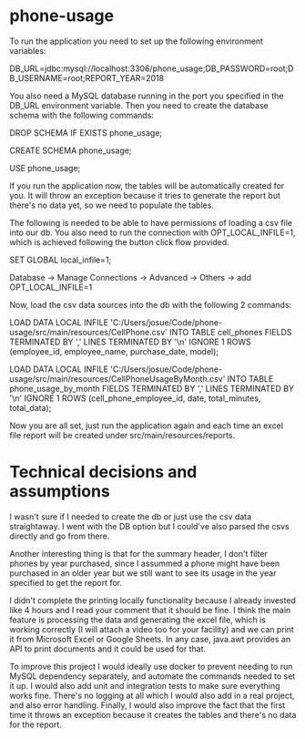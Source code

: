 # phone-usage

To run the application you need to set up the following environment variables:

DB_URL=jdbc:mysql://localhost:3306/phone_usage;DB_PASSWORD=root;DB_USERNAME=root;REPORT_YEAR=2018

You also need a MySQL database running in the port you specified in the DB_URL environment variable.
Then you need to create the database schema with the following commands:

DROP SCHEMA IF EXISTS phone_usage;

CREATE SCHEMA phone_usage;

USE phone_usage;

If you run the application now, the tables will be automatically created for you. It will throw an exception
because it tries to generate the report but there's no data yet, so we need to populate the tables. 

The following is needed to be able to have permissions of loading a csv file into our db. You also need to run the
connection with OPT_LOCAL_INFILE=1, which is achieved following the button click flow provided. 

SET GLOBAL local_infile=1;

Database -> Manage Connections -> Advanced -> Others -> add OPT_LOCAL_INFILE=1

Now, load the csv data sources into the db with the following 2 commands:

LOAD DATA LOCAL INFILE 'C:/Users/josue/Code/phone-usage/src/main/resources/CellPhone.csv'
INTO TABLE cell_phones FIELDS TERMINATED BY ','
LINES TERMINATED BY '\n'
IGNORE 1 ROWS (employee_id, employee_name, purchase_date, model);

LOAD DATA LOCAL INFILE 'C:/Users/josue/Code/phone-usage/src/main/resources/CellPhoneUsageByMonth.csv'
INTO TABLE phone_usage_by_month FIELDS TERMINATED BY ','
LINES TERMINATED BY '\n'
IGNORE 1 ROWS (cell_phone_employee_id, date, total_minutes, total_data);

Now you are all set, just run the application again and each time an excel file report will be created under 
src/main/resources/reports. 




# Technical decisions and assumptions

I wasn't sure if I needed to create the db or just use the csv data straightaway. I went with the DB option but I could've
also parsed the csvs directly and go from there.

Another interesting thing is that for the summary header, I don't filter phones by year purchased, since I assummed a 
phone might have been purchased in an older year but we still want to see its usage in the year specified to get the
report for.

I didn't complete the printing locally functionality because I already invested like 4 hours and I read your comment 
that it should be fine. I think the main feature is processing the data and generating the excel file, which is working
correctly (I will attach a video too for your facility) and we can print it from Microsoft Excel or Google Sheets. In any
case, java.awt provides an API to print documents and it could be used for that.

To improve this project I would ideally use docker to prevent needing to run MySQL dependency separately, and automate the commands
needed to set it up. I would also add unit and integration tests to make sure everything works fine. There's no logging at all
which I would also add in a real project, and also error handling. Finally, I would also improve the fact that the first time
it throws an exception because it creates the tables and there's no data for the report. 

